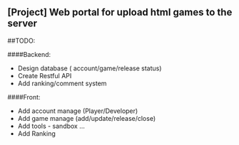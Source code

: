 
[Project] Web portal for upload html games to the server
-----------------------

##TODO:

####Backend:
- Design database ( account/game/release status)
- Create Restful API
- Add ranking/comment system

####Front:
- Add account manage (Player/Developer)
- Add game manage (add/update/release/close)
- Add tools - sandbox ...
- Add Ranking 

